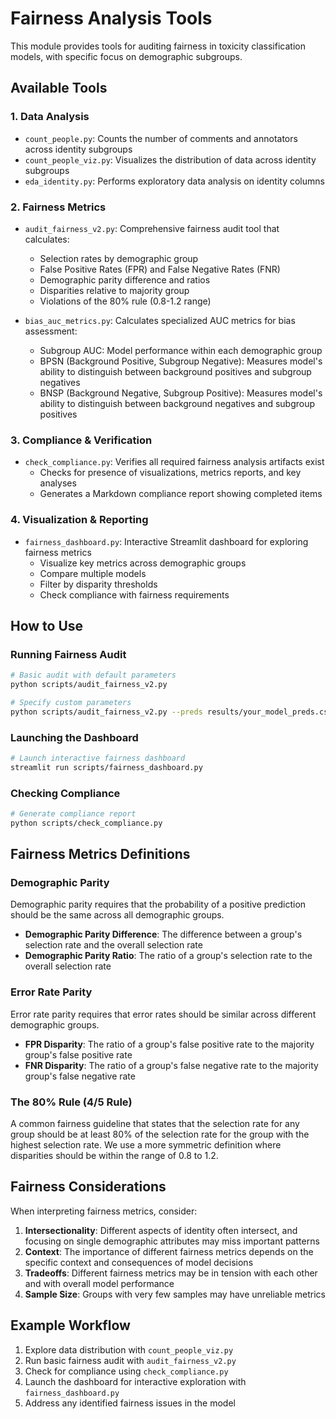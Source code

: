 # Fairness Analysis Tools

This module provides tools for auditing fairness in toxicity classification models, with specific focus on demographic subgroups.

## Available Tools

### 1. Data Analysis

- `count_people.py`: Counts the number of comments and annotators across identity subgroups
- `count_people_viz.py`: Visualizes the distribution of data across identity subgroups
- `eda_identity.py`: Performs exploratory data analysis on identity columns

### 2. Fairness Metrics

- `audit_fairness_v2.py`: Comprehensive fairness audit tool that calculates:
  - Selection rates by demographic group
  - False Positive Rates (FPR) and False Negative Rates (FNR)
  - Demographic parity difference and ratios
  - Disparities relative to majority group
  - Violations of the 80% rule (0.8-1.2 range)

- `bias_auc_metrics.py`: Calculates specialized AUC metrics for bias assessment:
  - Subgroup AUC: Model performance within each demographic group
  - BPSN (Background Positive, Subgroup Negative): Measures model's ability to distinguish between background positives and subgroup negatives
  - BNSP (Background Negative, Subgroup Positive): Measures model's ability to distinguish between background negatives and subgroup positives

### 3. Compliance & Verification

- `check_compliance.py`: Verifies all required fairness analysis artifacts exist
  - Checks for presence of visualizations, metrics reports, and key analyses
  - Generates a Markdown compliance report showing completed items

### 4. Visualization & Reporting

- `fairness_dashboard.py`: Interactive Streamlit dashboard for exploring fairness metrics
  - Visualize key metrics across demographic groups
  - Compare multiple models
  - Filter by disparity thresholds
  - Check compliance with fairness requirements

## How to Use

### Running Fairness Audit

```bash
# Basic audit with default parameters
python scripts/audit_fairness_v2.py

# Specify custom parameters
python scripts/audit_fairness_v2.py --preds results/your_model_preds.csv --val data/your_validation.csv --thr 0.6 --majority white
```

### Launching the Dashboard

```bash
# Launch interactive fairness dashboard
streamlit run scripts/fairness_dashboard.py
```

### Checking Compliance

```bash
# Generate compliance report
python scripts/check_compliance.py
```

## Fairness Metrics Definitions

### Demographic Parity

Demographic parity requires that the probability of a positive prediction should be the same across all demographic groups. 

- **Demographic Parity Difference**: The difference between a group's selection rate and the overall selection rate
- **Demographic Parity Ratio**: The ratio of a group's selection rate to the overall selection rate

### Error Rate Parity

Error rate parity requires that error rates should be similar across different demographic groups.

- **FPR Disparity**: The ratio of a group's false positive rate to the majority group's false positive rate
- **FNR Disparity**: The ratio of a group's false negative rate to the majority group's false negative rate

### The 80% Rule (4/5 Rule)

A common fairness guideline that states that the selection rate for any group should be at least 80% of the selection rate for the group with the highest selection rate. We use a more symmetric definition where disparities should be within the range of 0.8 to 1.2.

## Fairness Considerations

When interpreting fairness metrics, consider:

1. **Intersectionality**: Different aspects of identity often intersect, and focusing on single demographic attributes may miss important patterns
2. **Context**: The importance of different fairness metrics depends on the specific context and consequences of model decisions
3. **Tradeoffs**: Different fairness metrics may be in tension with each other and with overall model performance
4. **Sample Size**: Groups with very few samples may have unreliable metrics

## Example Workflow

1. Explore data distribution with `count_people_viz.py`
2. Run basic fairness audit with `audit_fairness_v2.py` 
3. Check for compliance using `check_compliance.py`
4. Launch the dashboard for interactive exploration with `fairness_dashboard.py`
5. Address any identified fairness issues in the model 